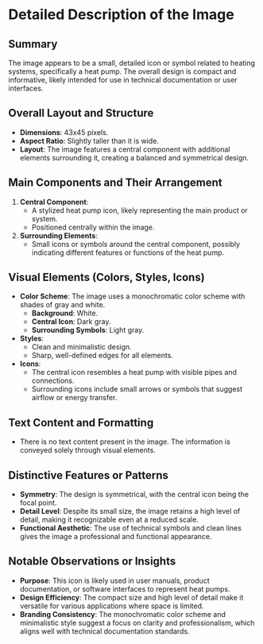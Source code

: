 # Detailed Description of the Image

## Summary
The image appears to be a small, detailed icon or symbol related to heating systems, specifically a heat pump. The overall design is compact and informative, likely intended for use in technical documentation or user interfaces.

## Overall Layout and Structure
- **Dimensions**: 43x45 pixels.
- **Aspect Ratio**: Slightly taller than it is wide.
- **Layout**: The image features a central component with additional elements surrounding it, creating a balanced and symmetrical design.

## Main Components and Their Arrangement
1. **Central Component**:
   - A stylized heat pump icon, likely representing the main product or system.
   - Positioned centrally within the image.
2. **Surrounding Elements**:
   - Small icons or symbols around the central component, possibly indicating different features or functions of the heat pump.

## Visual Elements (Colors, Styles, Icons)
- **Color Scheme**: The image uses a monochromatic color scheme with shades of gray and white.
  - **Background**: White.
  - **Central Icon**: Dark gray.
  - **Surrounding Symbols**: Light gray.
- **Styles**:
  - Clean and minimalistic design.
  - Sharp, well-defined edges for all elements.
- **Icons**:
  - The central icon resembles a heat pump with visible pipes and connections.
  - Surrounding icons include small arrows or symbols that suggest airflow or energy transfer.

## Text Content and Formatting
- There is no text content present in the image. The information is conveyed solely through visual elements.

## Distinctive Features or Patterns
- **Symmetry**: The design is symmetrical, with the central icon being the focal point.
- **Detail Level**: Despite its small size, the image retains a high level of detail, making it recognizable even at a reduced scale.
- **Functional Aesthetic**: The use of technical symbols and clean lines gives the image a professional and functional appearance.

## Notable Observations or Insights
- **Purpose**: This icon is likely used in user manuals, product documentation, or software interfaces to represent heat pumps.
- **Design Efficiency**: The compact size and high level of detail make it versatile for various applications where space is limited.
- **Branding Consistency**: The monochromatic color scheme and minimalistic style suggest a focus on clarity and professionalism, which aligns well with technical documentation standards.
